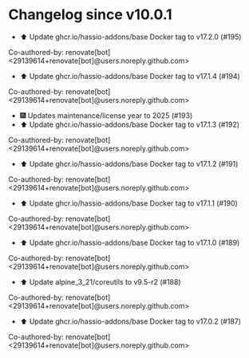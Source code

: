 # Changelog since v10.0.1
- ⬆️ Update ghcr.io/hassio-addons/base Docker tag to v17.2.0 (#195)

Co-authored-by: renovate[bot] <29139614+renovate[bot]@users.noreply.github.com> 
- ⬆️ Update ghcr.io/hassio-addons/base Docker tag to v17.1.4 (#194)

Co-authored-by: renovate[bot] <29139614+renovate[bot]@users.noreply.github.com> 
- 🎆 Updates maintenance/license year to 2025 (#193) 
- ⬆️ Update ghcr.io/hassio-addons/base Docker tag to v17.1.3 (#192)

Co-authored-by: renovate[bot] <29139614+renovate[bot]@users.noreply.github.com> 
- ⬆️ Update ghcr.io/hassio-addons/base Docker tag to v17.1.2 (#191)

Co-authored-by: renovate[bot] <29139614+renovate[bot]@users.noreply.github.com> 
- ⬆️ Update ghcr.io/hassio-addons/base Docker tag to v17.1.1 (#190)

Co-authored-by: renovate[bot] <29139614+renovate[bot]@users.noreply.github.com> 
- ⬆️ Update ghcr.io/hassio-addons/base Docker tag to v17.1.0 (#189)

Co-authored-by: renovate[bot] <29139614+renovate[bot]@users.noreply.github.com> 
- ⬆️ Update alpine_3_21/coreutils to v9.5-r2 (#188)

Co-authored-by: renovate[bot] <29139614+renovate[bot]@users.noreply.github.com> 
- ⬆️ Update ghcr.io/hassio-addons/base Docker tag to v17.0.2 (#187)

Co-authored-by: renovate[bot] <29139614+renovate[bot]@users.noreply.github.com> 
